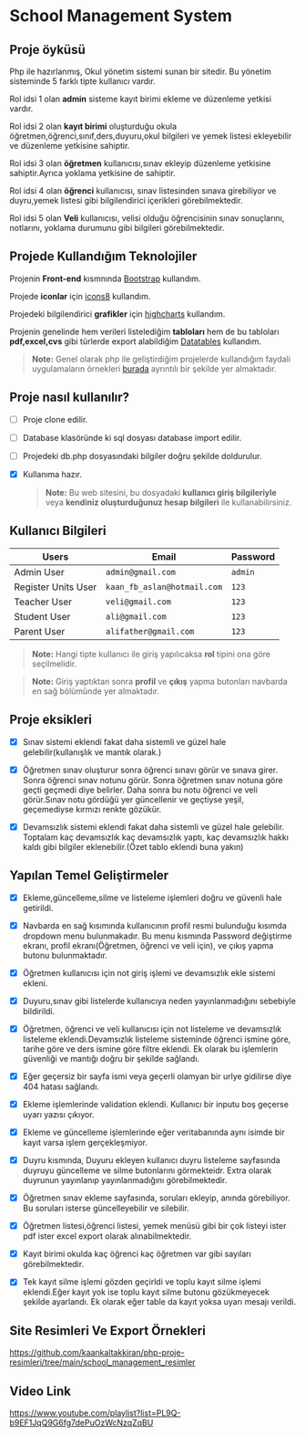 # School Management System
 ## Proje  öyküsü
 Php ile hazırlanmış, Okul yönetim sistemi sunan bir sitedir. Bu yönetim sisteminde 5 farklı tipte kullanıcı vardır.

Rol idsi 1 olan **admin** sisteme kayıt birimi ekleme ve düzenleme yetkisi vardır.

Rol idsi 2 olan **kayıt birimi** oluşturduğu okula öğretmen,öğrenci,sınıf,ders,duyuru,okul bilgileri ve yemek listesi ekleyebilir ve düzenleme yetkisine sahiptir.

Rol idsi 3 olan **öğretmen** kullanıcısı,sınav ekleyip düzenleme yetkisine sahiptir.Ayrıca yoklama yetkisine de sahiptir.

Rol idsi 4 olan **öğrenci** kullanıcısı, sınav listesinden sınava girebiliyor ve duyru,yemek listesi gibi bilgilendirici içerikleri görebilmektedir.

Rol idsi 5 olan **Veli** kullanıcısı, velisi olduğu öğrencisinin sınav sonuçlarını, notlarını, yoklama durumunu gibi bilgileri görebilmektedir.

 ## Projede Kullandığım Teknolojiler
Projenin **Front-end** kısmnında [Bootstrap](https://getbootstrap.com/) kullandım.

Projede **iconlar** için [icons8](https://icons8.com/) kullandım.

Projedeki bilgilendirici **grafikler** için [highcharts](https://www.highcharts.com/) kullandım.

Projenin genelinde hem verileri listelediğim **tabloları** hem de bu tabloları **pdf,excel,cvs** gibi türlerde export alabildiğim [Datatables](https://datatables.net/) kullandım.

 > **Note:** Genel olarak php ile geliştirdiğim projelerde kullandığım faydali uygulamaların örnekleri [burada](https://github.com/kaankaltakkiran/ornekler) ayrıntılı bir şekilde yer almaktadır.

 ## Proje nasıl kullanılır?
- [ ] Proje clone edilir.
- [ ] Database klasöründe ki sql dosyası database import edilir.
- [ ] Projedeki db.php dosyasındaki bilgiler doğru şekilde doldurulur.
- [X] Kullanıma hazır.
      
   > **Note:**  Bu web sitesini, bu dosyadaki **kullanıcı giriş bilgileriyle**  veya **kendiniz oluşturduğunuz hesap bilgileri**  ile kullanabilirsiniz.
   
 ## Kullanıcı Bilgileri
 

| Users               |Email                          |Password                         |
|----------------|-------------------------------|-----------------------------|
|Admin User       |         `admin@gmail.com`              |`admin`          |
|Register Units User     |`kaan_fb_aslan@hotmail.com`          |`123`           |
|Teacher User          |`veli@gmail.com	`                   |`123`
|Student User          |`ali@gmail.com		`                   |`123`
|Parent User          |`alifather@gmail.com		`                   |`123`

   > **Note:**  Hangi tipte kullanıcı ile giriş yapılıcaksa **rol** tipini ona göre seçilmelidir.

   > **Note:**  Giriş yaptıktan sonra **profil** ve **çıkış** yapma butonları navbarda en sağ bölümünde yer almaktadır.

 ## Proje eksikleri
 - [X] Sınav sistemi eklendi fakat daha sistemli ve güzel hale gelebilir(kullanışlık ve mantık olarak.)
  - [X] Öğretmen sınav oluşturur sonra öğrenci sınavı görür ve sınava girer. Sonra öğrenci sınav notunu görür. Sonra öğretmen sınav notuna göre geçti geçmedi diye belirler. Daha sonra bu notu öğrenci ve veli görür.Sınav notu gördüğü yer güncellenir ve  geçtiyse yeşil, geçemediyse kırmızı renkte gözükür.
  - [X] Devamsızlık sistemi eklendi fakat daha sistemli ve güzel hale gelebilir. Toptalam kaç devamsızlık kaç devamsızlık yaptı, kaç devamsızlık hakkı kaldı gibi bilgiler eklenebilir.(Özet tablo eklendi buna yakın)


 ## Yapılan Temel Geliştirmeler
 - [X] Ekleme,güncelleme,silme ve listeleme işlemleri doğru ve güvenli hale getirildi.
 - [X] Navbarda en sağ kısımında kullanıcının profil resmi bulunduğu kısımda dropdown menu bulunmakadır. Bu menu kısmında Password değiştirme ekranı, profil ekranı(Öğretmen, öğrenci ve veli için), ve çıkış yapma butonu bulunmaktadır.
 - [X] Öğretmen kullanıcısı için not giriş işlemi ve devamsızlık ekle sistemi ekleni.
 - [X] Duyuru,sınav gibi listelerde kullanıcıya neden yayınlanmadığını sebebiyle bildirildi.
 - [X] Öğretmen, öğrenci ve veli kullanıcısı için not listeleme ve devamsızlık listeleme eklendi.Devamsızlık listeleme sisteminde öğrenci ismine göre, tarihe göre ve ders ismine göre filtre eklendi. Ek olarak bu işlemlerin güvenliği ve mantığı doğru bir şekilde sağlandı.
 - [X] Eğer geçersiz bir sayfa ismi veya geçerli olamyan bir urlye gidilirse diye 404 hatası sağlandı.
 - [X] Ekleme işlemlerinde validation eklendi. Kullanıcı bir inputu boş geçerse uyarı yazısı çıkıyor.
 - [X] Ekleme ve güncelleme işlemlerinde eğer veritabanında aynı isimde bir kayıt varsa işlem gerçekleşmiyor. 
 - [X] Duyru kısmında, Duyuru ekleyen kullanıcı duyru listeleme sayfasında duyruyu güncelleme ve silme butonlarını görmekteidr. Extra olarak duyrunun yayınlanıp yayınlanmadığını görebilmektedir.
 - [X] Öğretmen sınav ekleme sayfasında, soruları ekleyip, anında görebiliyor. Bu soruları isterse güncelleyebilir ve silebilir. 
 - [X] Öğretmen listesi,öğrenci listesi, yemek menüsü gibi bir çok listeyi ister pdf ister excel export olarak alınabilmektedir.
 - [X] Kayıt birimi okulda kaç öğrenci kaç öğretmen var gibi sayıları görebilmektedir.
 - [X] Tek kayıt silme işlemi gözden geçirldi ve toplu kayıt silme işlemi eklendi.Eğer kayıt yok ise toplu kayıt silme butonu gözükmeyecek şekilde ayarlandı. Ek olarak eğer table da kayıt yoksa uyarı mesajı verildi.

      
## Site Resimleri Ve Export Örnekleri
https://github.com/kaankaltakkiran/php-proje-resimleri/tree/main/school_management_resimler
## Video Link
https://www.youtube.com/playlist?list=PL9Q-b9EF1JqQ9G6fg7dePuOzWcNzqZqBU
